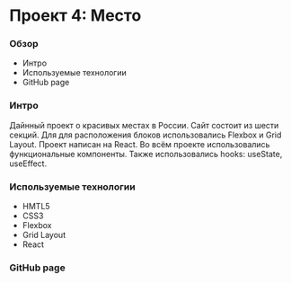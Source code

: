 # Проект 4: Место

### Обзор

- Интро
- Используемые технологии
- GitHub page

### Интро

Дайнный проект о красивых местах в России. Сайт состоит из шести секций. Для для расположения блоков использовались Flexbox и Grid Layout. Проект написан на React. Во всём проекте использовались функциональные компоненты. Также использовались hooks: useState, useEffect.

### Используемые технологии

- HMTL5
- CSS3
- Flexbox
- Grid Layout
- React

### GitHub page
